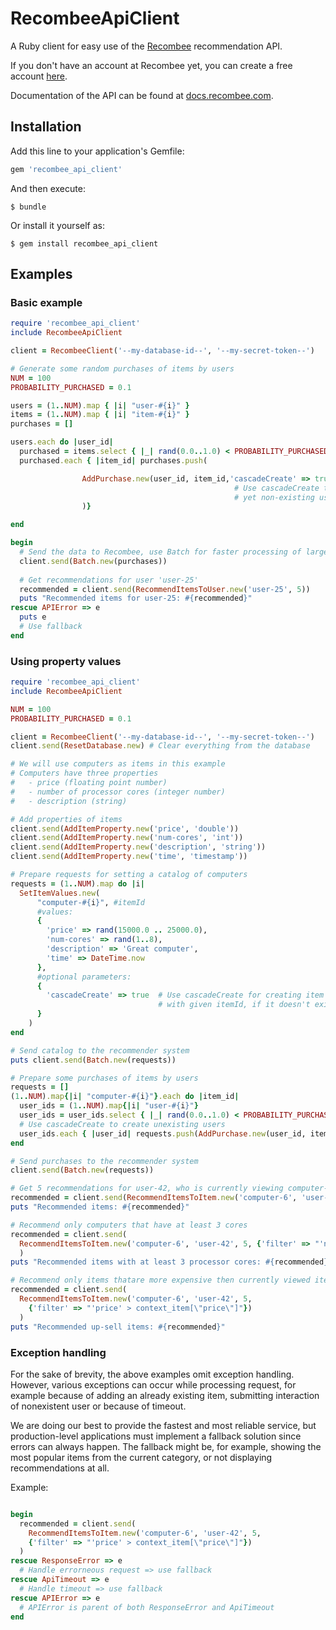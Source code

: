 # RecombeeApiClient

A Ruby client for easy use of the [Recombee](https://www.recombee.com/) recommendation API.

If you don't have an account at Recombee yet, you can create a free account [here](https://www.recombee.com/).

Documentation of the API can be found at [docs.recombee.com](https://docs.recombee.com/).

## Installation

Add this line to your application's Gemfile:

```ruby
gem 'recombee_api_client'
```

And then execute:

    $ bundle

Or install it yourself as:

    $ gem install recombee_api_client

## Examples

### Basic example
```ruby
require 'recombee_api_client'
include RecombeeApiClient

client = RecombeeClient('--my-database-id--', '--my-secret-token--')

# Generate some random purchases of items by users
NUM = 100
PROBABILITY_PURCHASED = 0.1

users = (1..NUM).map { |i| "user-#{i}" }
items = (1..NUM).map { |i| "item-#{i}" }
purchases = []

users.each do |user_id|
  purchased = items.select { |_| rand(0.0..1.0) < PROBABILITY_PURCHASED }
  purchased.each { |item_id| purchases.push(

                AddPurchase.new(user_id, item_id,'cascadeCreate' => true)
                                                  # Use cascadeCreate to create the
                                                  # yet non-existing users and items
                )}

end

begin
  # Send the data to Recombee, use Batch for faster processing of larger data
  client.send(Batch.new(purchases))
  
  # Get recommendations for user 'user-25'
  recommended = client.send(RecommendItemsToUser.new('user-25', 5))
  puts "Recommended items for user-25: #{recommended}"
rescue APIError => e
  puts e
  # Use fallback
end
```

### Using property values
```ruby
require 'recombee_api_client'
include RecombeeApiClient

NUM = 100
PROBABILITY_PURCHASED = 0.1

client = RecombeeClient('--my-database-id--', '--my-secret-token--')
client.send(ResetDatabase.new) # Clear everything from the database

# We will use computers as items in this example
# Computers have three properties 
#   - price (floating point number)
#   - number of processor cores (integer number)
#   - description (string)

# Add properties of items
client.send(AddItemProperty.new('price', 'double'))
client.send(AddItemProperty.new('num-cores', 'int'))
client.send(AddItemProperty.new('description', 'string'))
client.send(AddItemProperty.new('time', 'timestamp'))

# Prepare requests for setting a catalog of computers
requests = (1..NUM).map do |i|
  SetItemValues.new(
      "computer-#{i}", #itemId
      #values:
      { 
        'price' => rand(15000.0 .. 25000.0),
        'num-cores' => rand(1..8),
        'description' => 'Great computer',
        'time' => DateTime.now
      },
      #optional parameters:
      {
        'cascadeCreate' => true  # Use cascadeCreate for creating item
                                 # with given itemId, if it doesn't exist
      }
    )
end

# Send catalog to the recommender system
puts client.send(Batch.new(requests))

# Prepare some purchases of items by users
requests = []
(1..NUM).map{|i| "computer-#{i}"}.each do |item_id|
  user_ids = (1..NUM).map{|i| "user-#{i}"}
  user_ids = user_ids.select { |_| rand(0.0..1.0) < PROBABILITY_PURCHASED }
  # Use cascadeCreate to create unexisting users
  user_ids.each { |user_id| requests.push(AddPurchase.new(user_id, item_id, 'cascadeCreate' => true)) }
end

# Send purchases to the recommender system
client.send(Batch.new(requests))

# Get 5 recommendations for user-42, who is currently viewing computer-6
recommended = client.send(RecommendItemsToItem.new('computer-6', 'user-42', 5) )
puts "Recommended items: #{recommended}"

# Recommend only computers that have at least 3 cores
recommended = client.send(
  RecommendItemsToItem.new('computer-6', 'user-42', 5, {'filter' => "'num-cores'>=3"})
  )
puts "Recommended items with at least 3 processor cores: #{recommended}"

# Recommend only items thatare more expensive then currently viewed item (up-sell)
recommended = client.send(
  RecommendItemsToItem.new('computer-6', 'user-42', 5,
    {'filter' => "'price' > context_item[\"price\"]"})
  )
puts "Recommended up-sell items: #{recommended}"
```

### Exception handling

For the sake of brevity, the above examples omit exception handling. However, various exceptions can occur while processing request, for example because of adding an already existing item, submitting interaction of nonexistent user or because of timeout.

We are doing our best to provide the fastest and most reliable service, but production-level applications must implement a fallback solution since errors can always happen. The fallback might be, for example, showing the most popular items from the current category, or not displaying recommendations at all.

Example:
```ruby

begin
  recommended = client.send(
    RecommendItemsToItem.new('computer-6', 'user-42', 5,
    {'filter' => "'price' > context_item[\"price\"]"})
  )
rescue ResponseError => e
  # Handle errorneous request => use fallback
rescue ApiTimeout => e
  # Handle timeout => use fallback
rescue APIError => e
  # APIError is parent of both ResponseError and ApiTimeout
end
```